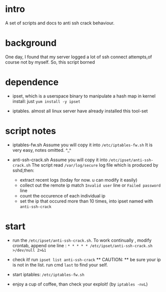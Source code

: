 # intro
A set of scripts and docs to anti ssh crack behaviour.

# background
One day, I found that my server logged a lot of ssh connect attempts,of course not by myself.
So, this script borned

# dependence
* ipset, which is a userspace binary to manipulate a hash map in kernel
install: just `yum install -y ipset`

* iptables. almost all linux server have already installed this tool-set

# script notes
* iptables-fw.sh
Assume you will copy it into `/etc/iptables-fw.sh`
It is very easy, notes omitted. ^_^


* anti-ssh-crack.sh
Assume you will copy it into `/etc/ipset/anti-ssh-crack.sh`
The script read `/var/log/secure` log file which is produced by sshd,then:
    - extract recent logs (today for now. u can modify it easily)
    - collect out the remote ip match `Invalid user` line or `Failed password` line
    - count the occurence of each individual ip 
    - set the ip that occured more than 10 times, into ipset named with `anti-ssh-crack`

# start
* run the `/etc/ipset/anti-ssh-crack.sh`. To work continually , modify crontab, append one line :
`* * * * * /etc/ipset/anti-ssh-crack.sh >/dev/null 2>&1`

* check it! run `ipset list anti-ssh-crack`
** CAUTION: ** be sure your ip is not in the list. run cmd `last` to find your self.

* start iptables: `/etc/iptables-fw.sh` 

* enjoy a cup of coffee, than check your exploit! (by `iptables -nvL`)
